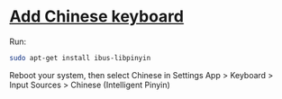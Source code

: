 # [Add Chinese keyboard](https://www.ubuntubuzz.com/2023/01/how-to-setup-ubuntu-computer-for-chinese-input-writing.html)

Run:
```bash
sudo apt-get install ibus-libpinyin
```

Reboot your system, then select Chinese in Settings App > Keyboard > Input Sources > Chinese (Intelligent Pinyin)

